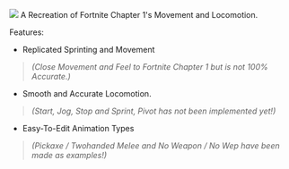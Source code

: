 ![](https://github.com/Raytrac0/FortSource/blob/main/logo.png)
A Recreation of Fortnite Chapter 1's Movement and Locomotion.

Features:
- Replicated Sprinting and Movement
> *(Close Movement and Feel to Fortnite Chapter 1 but is not 100% Accurate.)*
- Smooth and Accurate Locomotion.
> *(Start, Jog, Stop and Sprint, Pivot has not been implemented yet!)*
- Easy-To-Edit Animation Types
> *(Pickaxe / Twohanded Melee and No Weapon / No Wep have been made as examples!)*

